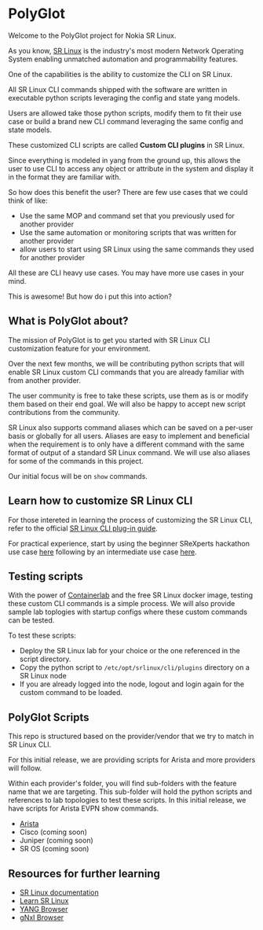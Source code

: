 # PolyGlot

Welcome to the PolyGlot project for Nokia SR Linux.

As you know, [SR Linux](https://learn.srlinux.dev/) is the industry's most modern Network Operating System enabling unmatched automation and programmability features.

One of the capabilities is the ability to customize the CLI on SR Linux.

All SR Linux CLI commands shipped with the software are written in executable python scripts leveraging the config and state yang models.

Users are allowed take those python scripts, modify them to fit their use case or build a brand new CLI command leveraging the same config and state models.

These customized CLI scripts are called **Custom CLI plugins** in SR Linux.

Since everything is modeled in yang from the ground up, this allows the user to use CLI to access any object or attribute in the system and display it in the format they are familiar with.

So how does this benefit the user? There are few use cases that we could think of like:
- Use the same MOP and command set that you previously used for another provider
- Use the same automation or monitoring scripts that was written for another provider
- allow users to start using SR Linux using the same commands they used for another provider

All these are CLI heavy use cases. You may have more use cases in your mind.

This is awesome! But how do i put this into action?

## What is PolyGlot about?

The mission of PolyGlot is to get you started with SR Linux CLI customization feature for your environment.

Over the next few months, we will be contributing python scripts that will enable SR Linux custom CLI commands that you are already familiar with from another provider.

The user community is free to take these scripts, use them as is or modify them based on their end goal. We will also be happy to accept new script contributions from the community.

SR Linux also supports command aliases which can be saved on a per-user basis or globally for all users. Aliases are easy to implement and beneficial when the requirement is to only have a different command with the same format of output of a standard SR Linux command. We will use also aliases for some of the commands in this project.

Our initial focus will be on `show` commands.

## Learn how to customize SR Linux CLI

For those intereted in learning the process of customizing the SR Linux CLI, refer to the official [SR Linux CLI plug-in guide](https://documentation.nokia.com/srlinux/24-10/title/cli_plugin.html).

For practical experience, start by using the beginner SReXperts hackathon use case [here](https://github.com/nokia/SReXperts/tree/main/hackathon/activities/srlinux-i-cli-plugin-show-version) following by an intermediate use case [here](https://github.com/nokia/SReXperts/tree/main/hackathon/activities/srlinux-i-custom-cli).

## Testing scripts

With the power of [Containerlab](https://containerlab.dev/) and the free SR Linux docker image, testing these custom CLI commands is a simple process. We will also provide sample lab toplogies with startup configs where these custom commands can be tested.

To test these scripts:
- Deploy the SR Linux lab for your choice or the one referenced in the script directory.
- Copy the python script to `/etc/opt/srlinux/cli/plugins` directory on a SR Linux node
- If you are already logged into the node, logout and login again for the custom command to be loaded.

## PolyGlot Scripts

This repo is structured based on the provider/vendor that we try to match in SR Linux CLI.

For this initial release, we are providing scripts for Arista and more providers will follow.

Within each provider's folder, you will find sub-folders with the feature name that we are targeting. This sub-folder will hold the python scripts and references to lab topologies to test these scripts. In this initial release, we have scripts for Arista EVPN show commands.

- [Arista](Arista/)
- Cisco (coming soon)
- Juniper (coming soon)
- SR OS (coming soon)

## Resources for further learning

* [SR Linux documentation](https://documentation.nokia.com/srlinux/)
* [Learn SR Linux](https://learn.srlinux.dev/)
* [YANG Browser](https://yang.srlinux.dev/)
* [gNxI Browser](https://gnxi.srlinux.dev/)
